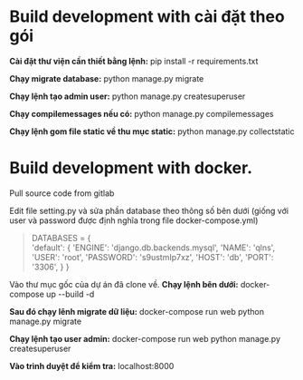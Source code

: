 # Build development with cài đặt theo gói

**Cài đặt thư viện cần thiết bằng lệnh:**
pip install -r requirements.txt

**Chạy migrate database:**
python manage.py migrate

**Chạy lệnh tạo admin user:**
python manage.py createsuperuser

**Chạy compilemessages nếu có:**
python manage.py compilemessages

**Chạy lệnh gom file static về thu mục static:**
python manage.py collectstatic


# Build development with docker.

Pull source code from gitlab

Edit file setting.py và sửa phần database theo thông số bên dưới (giống với user và password được định nghĩa trong file docker-compose.yml)

> DATABASES = {  
>     'default': {
>         'ENGINE': 'django.db.backends.mysql', 
>         'NAME': 'qlns',
>         'USER': 'root',
>         'PASSWORD': 's9ustmIp7xz',
>         'HOST': 'db',
>         'PORT': '3306',
>     }
> }


Vào thư mục gốc của dự án đã clone về.
**Chạy lệnh bên dưới:**
docker-compose up --build -d 

**Sau đó chạy lênh migrate dữ liệu:**
docker-compose run web python manage.py migrate

**Chạy lệnh tạo user admin:**
docker-compose run web python manage.py createsuperuser

**Vào trình duyệt để kiểm tra:**
localhost:8000


